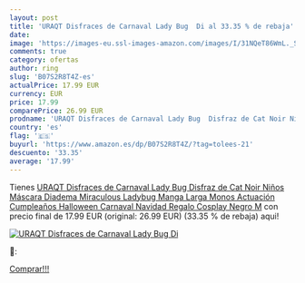 ```yaml
---
layout: post
title: 'URAQT Disfraces de Carnaval Lady Bug  Di al 33.35 % de rebaja'
date: 
image: 'https://images-eu.ssl-images-amazon.com/images/I/31NQeT86WmL._SL200_.jpg'
comments: true
category: ofertas
author: ring
slug: 'B07S2R8T4Z-es'
actualPrice: 17.99 EUR
currency: EUR
price: 17.99
comparePrice: 26.99 EUR
prodname: 'URAQT Disfraces de Carnaval Lady Bug  Disfraz de Cat Noir Niños  Máscara Diadema Miraculous Ladybug Manga Larga Monos Actuación Cumpleaños Halloween Carnaval Navidad Regalo Cosplay Negro M'
country: 'es'
flag: '🇪🇸'
buyurl: 'https://www.amazon.es/dp/B07S2R8T4Z/?tag=tolees-21'
descuento: '33.35'
average: '17.99'
---
```


Tienes [URAQT Disfraces de Carnaval Lady Bug  Disfraz de Cat Noir Niños  Máscara Diadema Miraculous Ladybug Manga Larga Monos Actuación Cumpleaños Halloween Carnaval Navidad Regalo Cosplay Negro M](https://www.amazon.es/dp/B07S2R8T4Z/?tag=tolees-21) con precio final de  17.99 EUR (original: 26.99 EUR) (33.35 %  de rebaja) aqui!

[![URAQT Disfraces de Carnaval Lady Bug  Di](https://images-eu.ssl-images-amazon.com/images/I/31NQeT86WmL._SL200_.jpg)](https://www.amazon.es/dp/B07S2R8T4Z/?tag=tolees-21)

🔎:


[Comprar!!!](https://www.amazon.es/dp/B07S2R8T4Z/?tag=tolees-21)
